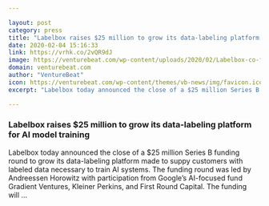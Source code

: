```yaml
---

layout: post
category: press
title: "Labelbox raises $25 million to grow its data-labeling platform for AI model training"
date: 2020-02-04 15:16:33
link: https://vrhk.co/2vQR9dJ
image: https://venturebeat.com/wp-content/uploads/2020/02/Labelbox-co-founders.jpg?w=1200&strip=all
domain: venturebeat.com
author: "VentureBeat"
icon: https://venturebeat.com/wp-content/themes/vb-news/img/favicon.ico
excerpt: "Labelbox today announced the close of a $25 million Series B funding round to grow its data-labeling platform made to suppy customers with labeled data necessary to train AI systems. The funding round was led by Andreessen Horowitz with participation from Google’s AI-focused fund Gradient Ventures, Kleiner Perkins, and First Round Capital. The funding will …"

---
```


### Labelbox raises $25 million to grow its data-labeling platform for AI model training

Labelbox today announced the close of a $25 million Series B funding round to grow its data-labeling platform made to suppy customers with labeled data necessary to train AI systems. The funding round was led by Andreessen Horowitz with participation from Google’s AI-focused fund Gradient Ventures, Kleiner Perkins, and First Round Capital. The funding will …
